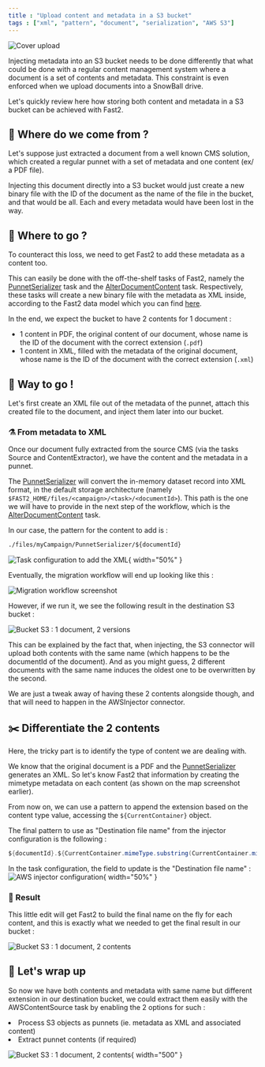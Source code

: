 ```yaml
---
title : "Upload content and metadata in a S3 bucket"
tags : ["xml", "pattern", "document", "serialization", "AWS S3"]
---
```


![Cover upload](../assets/img/cookbooks/cover.png)


Injecting metadata into an S3 bucket needs to be done differently that what could be done with a regular content management system where a document is a set of contents and metadata. This constraint is even enforced when we upload documents into a SnowBall drive.

Let's quickly review here how storing both content and metadata in a S3 bucket can be achieved with Fast2.

## 🧐 Where do we come from ?
Let's suppose just extracted a document from a well known CMS solution, which created a regular punnet with a set of metadata and one content (ex/ a PDF file).

Injecting this document directly into a S3 bucket would just create a new binary file with the ID of the document as the name of the file in the bucket, and that would be all. Each and every metadata would have been lost in the way.

## 🤔 Where to go ?
To counteract this loss, we need to get Fast2 to add these metadata as a content too.

This can easily be done with the off-the-shelf tasks of Fast2, namely the [PunnetSerializer](../catalog/tool.md#PunnetSerializer) task and the [AlterDocumentContent](../catalog/transformer.md#AlterDocumentContent) task. Respectively, these tasks will create a new binary file with the metadata as XML inside, according to the Fast2 data model which you can find [here](../getting-started/overall-concepts.md#punnet).

In the end, we expect the bucket to have 2 contents for 1 document :

- 1 content in PDF, the original content of our document, whose name is the ID of the document with the correct extension (`.pdf`) <br/>
- 1 content in XML, filled with the metadata of the original document, whose name is the ID of the document with the correct extension (`.xml`)



## 🚀 Way to go !
Let's first create an XML file out of the metadata of the punnet, attach this created file to the document, and inject them later into our bucket.


### ⚗️ From metadata to XML
Once our document fully extracted from the source CMS (via the tasks Source and ContentExtractor), we have the content and the metadata in a punnet.

The [PunnetSerializer](../catalog/tool.md#PunnetSerializer) will convert the in-memory dataset record into XML format, in the default storage architecture (namely `$FAST2_HOME/files/<campaign>/<task>/<documentId>`). This path is the one we will have to provide in the next step of the workflow, which is the [AlterDocumentContent](../catalog/transformer.md#AlterDocumentContent) task.

In our case, the pattern for the content to add is :
```txt
./files/myCampaign/PunnetSerializer/${documentId}
```
![Task configuration to add the XML](../assets/img/cookbooks/alter-doc-content2025.png){ width="50%" }

Eventually, the migration workflow will end up looking like this :

![Migration workflow screenshot](../assets/img/cookbooks/map2025.png)




However, if we run it, we see the following result in the destination S3 bucket :

![Bucket S3 : 1 document, 2 versions](../assets/img/cookbooks/bucket_2_versions.png)

This can be explained by the fact that, when injecting, the S3 connector will upload both contents with the same name (which happens to be the documentId of the document). And as you might guess, 2 different documents with the same name induces the oldest one to be overwritten by the second.

We are just a tweak away of having these 2 contents alongside though, and that will need to happen in the AWSInjector connector.

## ✂️ Differentiate the 2 contents
Here, the tricky part is to identify the type of content we are dealing with.

We know that the original document is a PDF and the [PunnetSerializer](../catalog/tool.md#PunnetSerializer) generates an XML. So let's know Fast2 that information by creating the mimetype metadata on each content (as shown on the map screenshot earlier).

From now on, we can use a pattern to append the extension based on the content type value, accessing the `${CurrentContainer}` object.

The final pattern to use as "Destination file name" from the injector configuration is the following :
```java
${documentId}.${CurrentContainer.mimeType.substring(CurrentContainer.mimeType.indexOf("/")+1)}
```
In the task configuration, the field to update is the "Destination file name" :
![AWS injector configuration](../assets/img/cookbooks/aws-injector-configuration2025.png){ width="50%" }







### 🏁 Result
This little edit will get Fast2 to build the final name on the fly for each content, and this is exactly what we needed to get the final result in our bucket :

![Bucket S3 : 1 document, 2 contents](../assets/img/cookbooks/bucket_2_contents.png)

## 👏 Let's wrap up
So now we have both contents and metadata with same name but different extension in our destination bucket, we could extract them easily with the AWSContentSource task by enabling the 2 options for such :

<li>Process S3 objects as punnets (ie. metadata as XML and associated content)</li>
<li>Extract punnet contents (if required)</li>

![Bucket S3 : 1 document, 2 contents](../assets/img/cookbooks/s3-extractor-for-punnet2025.png){ width="500" }